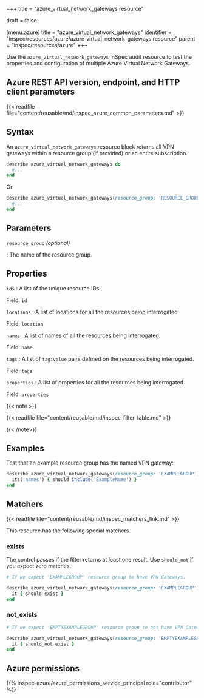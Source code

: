 +++
title = "azure_virtual_network_gateways resource"

draft = false


[menu.azure]
title = "azure_virtual_network_gateways"
identifier = "inspec/resources/azure/azure_virtual_network_gateways resource"
parent = "inspec/resources/azure"
+++

Use the `azure_virtual_network_gateways` InSpec audit resource to test the properties and configuration of multiple Azure Virtual Network Gateways.

## Azure REST API version, endpoint, and HTTP client parameters

{{< readfile file="content/reusable/md/inspec_azure_common_parameters.md" >}}

## Syntax

An `azure_virtual_network_gateways` resource block returns all VPN gateways within a resource group (if provided) or an entire subscription.

```ruby
describe azure_virtual_network_gateways do
  #...
end
```

Or

```ruby
describe azure_virtual_network_gateways(resource_group: 'RESOURCE_GROUP') do
  #...
end
```

## Parameters

`resource_group` _(optional)_

: The name of the resource group.

## Properties

`ids`
: A list of the unique resource IDs.

  Field: `id`

`locations`
: A list of locations for all the resources being interrogated.

  Field: `location`

`names`
: A list of names of all the resources being interrogated.

  Field: `name`

`tags`
: A list of `tag:value` pairs defined on the resources being interrogated.

  Field: `tags`

`properties`
: A list of properties for all the resources being interrogated.

  Field: `properties`

{{< note >}}

{{< readfile file="content/reusable/md/inspec_filter_table.md" >}}

{{< /note>}}

## Examples

Test that an example resource group has the named VPN gateway:

```ruby
describe azure_virtual_network_gateways(resource_group: 'EXAMPLEGROUP') do
  its('names') { should include('ExampleName') }
end
```

## Matchers

{{< readfile file="content/reusable/md/inspec_matchers_link.md" >}}

This resource has the following special matchers.

### exists

The control passes if the filter returns at least one result. Use `should_not` if you expect zero matches.

```ruby
# If we expect 'EXAMPLEGROUP' resource group to have VPN Gateways.

describe azure_virtual_network_gateways(resource_group: 'EXAMPLEGROUP') do
  it { should exist }
end
```

### not_exists

```ruby
# If we expect 'EMPTYEXAMPLEGROUP' resource group to not have VPN Gateways.

describe azure_virtual_network_gateways(resource_group: 'EMPTYEXAMPLEGROUP') do
  it { should_not exist }
end
```

## Azure permissions

{{% inspec-azure/azure_permissions_service_principal role="contributor" %}}
